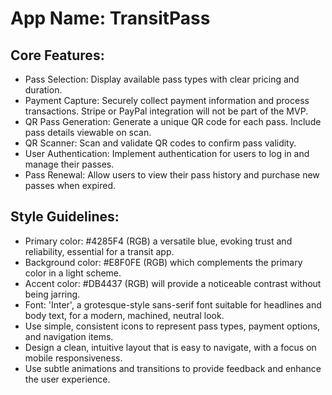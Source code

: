 # **App Name**: TransitPass

## Core Features:

- Pass Selection: Display available pass types with clear pricing and duration.
- Payment Capture: Securely collect payment information and process transactions. Stripe or PayPal integration will not be part of the MVP.
- QR Pass Generation: Generate a unique QR code for each pass.  Include pass details viewable on scan.
- QR Scanner: Scan and validate QR codes to confirm pass validity.
- User Authentication: Implement authentication for users to log in and manage their passes.
- Pass Renewal: Allow users to view their pass history and purchase new passes when expired.

## Style Guidelines:

- Primary color:  #4285F4 (RGB) a versatile blue, evoking trust and reliability, essential for a transit app.
- Background color: #E8F0FE (RGB) which complements the primary color in a light scheme.
- Accent color: #DB4437 (RGB) will provide a noticeable contrast without being jarring.
- Font: 'Inter', a grotesque-style sans-serif font suitable for headlines and body text, for a modern, machined, neutral look.
- Use simple, consistent icons to represent pass types, payment options, and navigation items.
- Design a clean, intuitive layout that is easy to navigate, with a focus on mobile responsiveness.
- Use subtle animations and transitions to provide feedback and enhance the user experience.